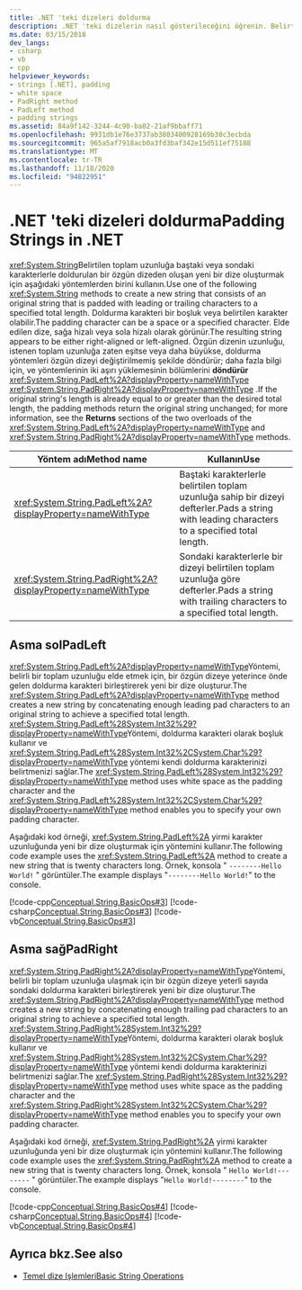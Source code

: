 ```yaml
---
title: .NET 'teki dizeleri doldurma
description: .NET 'teki dizelerin nasıl gösterileceğini öğrenin. Belirtilen toplam uzunluğu elde etmek için baştaki veya sondaki karakterler eklemek üzere String. der Left ve String. asma sağ yöntemlerini kullanın.
ms.date: 03/15/2018
dev_langs:
- csharp
- vb
- cpp
helpviewer_keywords:
- strings [.NET], padding
- white space
- PadRight method
- PadLeft method
- padding strings
ms.assetid: 84a9f142-3244-4c90-ba02-21af9bbaff71
ms.openlocfilehash: 9931db1e76e3737ab3803400928169b30c3ecbda
ms.sourcegitcommit: 965a5af7918acb0a3fd3baf342e15d511ef75188
ms.translationtype: MT
ms.contentlocale: tr-TR
ms.lasthandoff: 11/18/2020
ms.locfileid: "94822951"
---
```

# <a name="padding-strings-in-net"></a><span data-ttu-id="0f5b4-104">.NET 'teki dizeleri doldurma</span><span class="sxs-lookup"><span data-stu-id="0f5b4-104">Padding Strings in .NET</span></span>

<span data-ttu-id="0f5b4-105"><xref:System.String>Belirtilen toplam uzunluğa baştaki veya sondaki karakterlerle doldurulan bir özgün dizeden oluşan yeni bir dize oluşturmak için aşağıdaki yöntemlerden birini kullanın.</span><span class="sxs-lookup"><span data-stu-id="0f5b4-105">Use one of the following <xref:System.String> methods to create a new string that consists of an original string that is padded with leading or trailing characters to a specified total length.</span></span> <span data-ttu-id="0f5b4-106">Doldurma karakteri bir boşluk veya belirtilen karakter olabilir.</span><span class="sxs-lookup"><span data-stu-id="0f5b4-106">The padding character can be a space or a specified character.</span></span> <span data-ttu-id="0f5b4-107">Elde edilen dize, sağa hizalı veya sola hizalı olarak görünür.</span><span class="sxs-lookup"><span data-stu-id="0f5b4-107">The resulting string appears to be either right-aligned or left-aligned.</span></span> <span data-ttu-id="0f5b4-108">Özgün dizenin uzunluğu, istenen toplam uzunluğa zaten eşitse veya daha büyükse, doldurma yöntemleri özgün dizeyi değiştirilmemiş şekilde döndürür; daha fazla bilgi için, ve yöntemlerinin iki aşırı yüklemesinin bölümlerini **döndürür** <xref:System.String.PadLeft%2A?displayProperty=nameWithType> <xref:System.String.PadRight%2A?displayProperty=nameWithType> .</span><span class="sxs-lookup"><span data-stu-id="0f5b4-108">If the original string's length is already equal to or greater than the desired total length, the padding methods return the original string unchanged; for more information, see the **Returns** sections of the two overloads of the <xref:System.String.PadLeft%2A?displayProperty=nameWithType> and <xref:System.String.PadRight%2A?displayProperty=nameWithType> methods.</span></span>
  
|<span data-ttu-id="0f5b4-109">Yöntem adı</span><span class="sxs-lookup"><span data-stu-id="0f5b4-109">Method name</span></span>|<span data-ttu-id="0f5b4-110">Kullanın</span><span class="sxs-lookup"><span data-stu-id="0f5b4-110">Use</span></span>|  
|-----------------|---------|  
|<xref:System.String.PadLeft%2A?displayProperty=nameWithType>|<span data-ttu-id="0f5b4-111">Baştaki karakterlerle belirtilen toplam uzunluğa sahip bir dizeyi defterler.</span><span class="sxs-lookup"><span data-stu-id="0f5b4-111">Pads a string with leading characters to a specified total length.</span></span>|  
|<xref:System.String.PadRight%2A?displayProperty=nameWithType>|<span data-ttu-id="0f5b4-112">Sondaki karakterlerle bir dizeyi belirtilen toplam uzunluğa göre defterler.</span><span class="sxs-lookup"><span data-stu-id="0f5b4-112">Pads a string with trailing characters to a specified total length.</span></span>|  
  
## <a name="padleft"></a><span data-ttu-id="0f5b4-113">Asma sol</span><span class="sxs-lookup"><span data-stu-id="0f5b4-113">PadLeft</span></span>  
 <span data-ttu-id="0f5b4-114"><xref:System.String.PadLeft%2A?displayProperty=nameWithType>Yöntemi, belirli bir toplam uzunluğu elde etmek için, bir özgün dizeye yeterince önde gelen doldurma karakteri birleştirerek yeni bir dize oluşturur.</span><span class="sxs-lookup"><span data-stu-id="0f5b4-114">The <xref:System.String.PadLeft%2A?displayProperty=nameWithType> method creates a new string by concatenating enough leading pad characters to an original string to achieve a specified total length.</span></span> <span data-ttu-id="0f5b4-115"><xref:System.String.PadLeft%28System.Int32%29?displayProperty=nameWithType>Yöntemi, doldurma karakteri olarak boşluk kullanır ve <xref:System.String.PadLeft%28System.Int32%2CSystem.Char%29?displayProperty=nameWithType> yöntemi kendi doldurma karakterinizi belirtmenizi sağlar.</span><span class="sxs-lookup"><span data-stu-id="0f5b4-115">The <xref:System.String.PadLeft%28System.Int32%29?displayProperty=nameWithType> method uses white space as the padding character and the <xref:System.String.PadLeft%28System.Int32%2CSystem.Char%29?displayProperty=nameWithType> method enables you to specify your own padding character.</span></span>  
  
 <span data-ttu-id="0f5b4-116">Aşağıdaki kod örneği, <xref:System.String.PadLeft%2A> yirmi karakter uzunluğunda yeni bir dize oluşturmak için yöntemini kullanır.</span><span class="sxs-lookup"><span data-stu-id="0f5b4-116">The following code example uses the <xref:System.String.PadLeft%2A> method to create a new string that is twenty characters long.</span></span> <span data-ttu-id="0f5b4-117">Örnek, konsola " `--------Hello World!` " görüntüler.</span><span class="sxs-lookup"><span data-stu-id="0f5b4-117">The example displays "`--------Hello World!`" to the console.</span></span>  
  
 [!code-cpp[Conceptual.String.BasicOps#3](../../../samples/snippets/cpp/VS_Snippets_CLR/conceptual.string.basicops/cpp/padding.cpp#3)]
 [!code-csharp[Conceptual.String.BasicOps#3](../../../samples/snippets/csharp/VS_Snippets_CLR/conceptual.string.basicops/cs/padding.cs#3)]
 [!code-vb[Conceptual.String.BasicOps#3](../../../samples/snippets/visualbasic/VS_Snippets_CLR/conceptual.string.basicops/vb/padding.vb#3)]  
  
## <a name="padright"></a><span data-ttu-id="0f5b4-118">Asma sağ</span><span class="sxs-lookup"><span data-stu-id="0f5b4-118">PadRight</span></span>  
 <span data-ttu-id="0f5b4-119"><xref:System.String.PadRight%2A?displayProperty=nameWithType>Yöntemi, belirli bir toplam uzunluğa ulaşmak için bir özgün dizeye yeterli sayıda sondaki doldurma karakteri birleştirerek yeni bir dize oluşturur.</span><span class="sxs-lookup"><span data-stu-id="0f5b4-119">The <xref:System.String.PadRight%2A?displayProperty=nameWithType> method creates a new string by concatenating enough trailing pad characters to an original string to achieve a specified total length.</span></span> <span data-ttu-id="0f5b4-120"><xref:System.String.PadRight%28System.Int32%29?displayProperty=nameWithType>Yöntemi, doldurma karakteri olarak boşluk kullanır ve <xref:System.String.PadRight%28System.Int32%2CSystem.Char%29?displayProperty=nameWithType> yöntemi kendi doldurma karakterinizi belirtmenizi sağlar.</span><span class="sxs-lookup"><span data-stu-id="0f5b4-120">The <xref:System.String.PadRight%28System.Int32%29?displayProperty=nameWithType> method uses white space as the padding character and the <xref:System.String.PadRight%28System.Int32%2CSystem.Char%29?displayProperty=nameWithType> method enables you to specify your own padding character.</span></span>  
  
 <span data-ttu-id="0f5b4-121">Aşağıdaki kod örneği, <xref:System.String.PadRight%2A> yirmi karakter uzunluğunda yeni bir dize oluşturmak için yöntemini kullanır.</span><span class="sxs-lookup"><span data-stu-id="0f5b4-121">The following code example uses the <xref:System.String.PadRight%2A> method to create a new string that is twenty characters long.</span></span> <span data-ttu-id="0f5b4-122">Örnek, konsola " `Hello World!--------` " görüntüler.</span><span class="sxs-lookup"><span data-stu-id="0f5b4-122">The example displays "`Hello World!--------`" to the console.</span></span>  
  
 [!code-cpp[Conceptual.String.BasicOps#4](../../../samples/snippets/cpp/VS_Snippets_CLR/conceptual.string.basicops/cpp/padding.cpp#4)]
 [!code-csharp[Conceptual.String.BasicOps#4](../../../samples/snippets/csharp/VS_Snippets_CLR/conceptual.string.basicops/cs/padding.cs#4)]
 [!code-vb[Conceptual.String.BasicOps#4](../../../samples/snippets/visualbasic/VS_Snippets_CLR/conceptual.string.basicops/vb/padding.vb#4)]  
  
## <a name="see-also"></a><span data-ttu-id="0f5b4-123">Ayrıca bkz.</span><span class="sxs-lookup"><span data-stu-id="0f5b4-123">See also</span></span>

- [<span data-ttu-id="0f5b4-124">Temel dize Işlemleri</span><span class="sxs-lookup"><span data-stu-id="0f5b4-124">Basic String Operations</span></span>](basic-string-operations.md)
